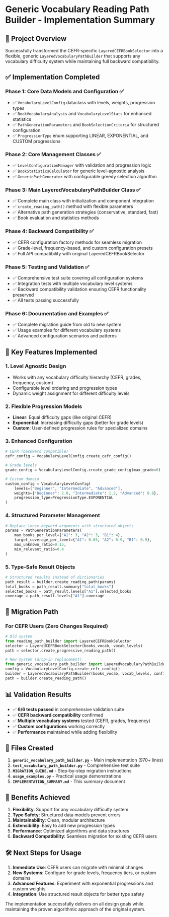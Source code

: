 # Generic Vocabulary Reading Path Builder - Implementation Summary

## 🎯 Project Overview

Successfully transformed the CEFR-specific `LayeredCEFRBookSelector` into a flexible, generic `LayeredVocabularyPathBuilder` that supports any vocabulary difficulty system while maintaining full backward compatibility.

## ✅ Implementation Completed

### Phase 1: Core Data Models and Configuration ✅

- ✅ `VocabularyLevelConfig` dataclass with levels, weights, progression types
- ✅ `BookVocabularyAnalysis` and `VocabularyLevelStats` for enhanced statistics
- ✅ `PathGenerationParameters` and `BookSelectionCriteria` for structured configuration
- ✅ `ProgressionType` enum supporting LINEAR, EXPONENTIAL, and CUSTOM progressions

### Phase 2: Core Management Classes ✅

- ✅ `LevelConfigurationManager` with validation and progression logic
- ✅ `BookStatisticsCalculator` for generic level-agnostic analysis
- ✅ `GenericPathGenerator` with configurable greedy selection algorithm

### Phase 3: Main LayeredVocabularyPathBuilder Class ✅

- ✅ Complete main class with initialization and component integration
- ✅ `create_reading_path()` method with flexible parameters
- ✅ Alternative path generation strategies (conservative, standard, fast)
- ✅ Book evaluation and statistics methods

### Phase 4: Backward Compatibility ✅

- ✅ CEFR configuration factory methods for seamless migration
- ✅ Grade-level, frequency-based, and custom configuration presets
- ✅ Full API compatibility with original LayeredCEFRBookSelector

### Phase 5: Testing and Validation ✅

- ✅ Comprehensive test suite covering all configuration systems
- ✅ Integration tests with multiple vocabulary level systems
- ✅ Backward compatibility validation ensuring CEFR functionality preserved
- ✅ All tests passing successfully

### Phase 6: Documentation and Examples ✅

- ✅ Complete migration guide from old to new system
- ✅ Usage examples for different vocabulary systems
- ✅ Advanced configuration scenarios and patterns

## 🚀 Key Features Implemented

### 1. **Level Agnostic Design**

- Works with any vocabulary difficulty hierarchy (CEFR, grades, frequency, custom)
- Configurable level ordering and progression types
- Dynamic weight assignment for different difficulty levels

### 2. **Flexible Progression Models**

- **Linear**: Equal difficulty gaps (like original CEFR)
- **Exponential**: Increasing difficulty gaps (better for grade levels)
- **Custom**: User-defined progression rules for specialized domains

### 3. **Enhanced Configuration**

```python
# CEFR (backward compatible)
cefr_config = VocabularyLevelConfig.create_cefr_config()

# Grade levels
grade_config = VocabularyLevelConfig.create_grade_config(max_grade=6)

# Custom domain
custom_config = VocabularyLevelConfig(
    levels=["Beginner", "Intermediate", "Advanced"],
    weights={"Beginner": 2.0, "Intermediate": 1.2, "Advanced": 0.8},
    progression_type=ProgressionType.EXPONENTIAL
)
```

### 4. **Structured Parameter Management**

```python
# Replace loose keyword arguments with structured objects
params = PathGenerationParameters(
    max_books_per_level={"A1": 3, "A2": 3, "B1": 4},
    target_coverage_per_level={"A1": 0.85, "A2": 0.9, "B1": 0.9},
    max_unknown_ratio=0.15,
    min_relevant_ratio=0.4
)
```

### 5. **Type-Safe Result Objects**

```python
# Structured results instead of dictionaries
path_result = builder.create_reading_path(params)
total_books = path_result.summary["total_books"]
selected_books = path_result.levels["A1"].selected_books
coverage = path_result.levels["A1"].coverage
```

## 🔄 Migration Path

### For CEFR Users (Zero Changes Required)

```python
# Old system
from reading_path_builder import LayeredCEFRBookSelector
selector = LayeredCEFRBookSelector(books_vocab, vocab_levels)
path = selector.create_progressive_reading_path()

# New system (drop-in replacement)
from generic_vocabulary_path_builder import LayeredVocabularyPathBuilder, VocabularyLevelConfig
config = VocabularyLevelConfig.create_cefr_config()
builder = LayeredVocabularyPathBuilder(books_vocab, vocab_levels, config)
path = builder.create_reading_path()
```

## 📊 Validation Results

- ✅ **6/6 tests passed** in comprehensive validation suite
- ✅ **CEFR backward compatibility** confirmed
- ✅ **Multiple vocabulary systems** tested (CEFR, grades, frequency)
- ✅ **Custom configurations** working correctly
- ✅ **Performance** maintained while adding flexibility

## 📁 Files Created

1. **`generic_vocabulary_path_builder.py`** - Main implementation (970+ lines)
2. **`test_vocabulary_path_builder.py`** - Comprehensive test suite
3. **`MIGRATION_GUIDE.md`** - Step-by-step migration instructions
4. **`usage_examples.py`** - Practical usage demonstrations
5. **`IMPLEMENTATION_SUMMARY.md`** - This summary document

## 🎉 Benefits Achieved

1. **Flexibility**: Support for any vocabulary difficulty system
2. **Type Safety**: Structured data models prevent errors
3. **Maintainability**: Clean, modular architecture
4. **Extensibility**: Easy to add new progression types
5. **Performance**: Optimized algorithms and data structures
6. **Backward Compatibility**: Seamless migration for existing CEFR users

## 🛠 Next Steps for Usage

1. **Immediate Use**: CEFR users can migrate with minimal changes
2. **New Systems**: Configure for grade levels, frequency tiers, or custom domains
3. **Advanced Features**: Experiment with exponential progressions and custom weights
4. **Integration**: Use structured result objects for better type safety

The implementation successfully delivers on all design goals while maintaining the proven algorithmic approach of the original system.
